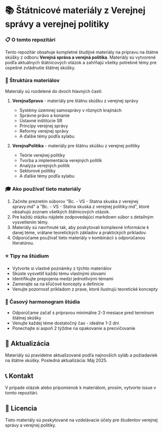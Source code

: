 # 📚 Štátnicové materiály z Verejnej správy a verejnej politiky



### 📋 O tomto repozitári

Tento repozitár obsahuje kompletné študijné materiály na prípravu na štátne skúšky z odboru **Verejná správa a verejná politika**. Materiály sú vytvorené podľa aktuálnych štátnicových otázok a zahŕňajú všetky potrebné témy pre úspešné zvládnutie štátnej skúšky.

### 📂 Štruktúra materiálov

Materiály sú rozdelené do dvoch hlavných častí:

1. **VerejnaSprava** - materiály pre štátnu skúšku z verejnej správy
   - Systémy územnej samosprávy v rôznych krajinách
   - Správne právo a konanie
   - Ústavné inštitúcie SR
   - Princípy verejnej správy
   - Reformy verejnej správy
   - A ďalšie témy podľa sylabu

2. **VerejnaPolitika** - materiály pre štátnu skúšku z verejnej politiky
   - Teórie verejnej politiky
   - Tvorba a implementácia verejných politík
   - Analýza verejných politík
   - Sektorové politiky
   - A ďalšie témy podľa sylabu

### 🎓 Ako používať tieto materiály

1. Začnite prezretím súborov "Bc. - VS - Statna skuska z verejnej spravy.md" a "Bc. - VS - Statna skuska z verejnej politiky.md", ktoré obsahujú zoznam všetkých štátnicových otázok.
2. Pre každú otázku nájdete zodpovedajúci markdown súbor s detailným vysvetlením témy.
3. Materiály sú navrhnuté tak, aby poskytovali komplexné informácie k danej téme, vrátane teoretických základov a praktických príkladov.
4. Odporúčame používať tieto materiály v kombinácii s odporúčanou literatúrou.

### ⭐ Tipy na štúdium

- Vytvorte si vlastné poznámky z týchto materiálov
- Skúste vysvetliť každú tému vlastnými slovami
- Identifikujte prepojenia medzi jednotlivými témami
- Zamerajte sa na kľúčové koncepty a definície
- Venujte pozornosť príkladom z praxe, ktoré ilustrujú teoretické koncepty

### 📅 Časový harmonogram štúdia

- Odporúčame začať s prípravou minimálne 2-3 mesiace pred termínom štátnej skúšky
- Venujte každej téme dostatočný čas - ideálne 1-2 dni
- Ponechajte si aspoň 2 týždne na opakovanie a precvičovanie



## 🔄 Aktualizácia

Materiály sú pravidelne aktualizované podľa najnovších syláb a požiadaviek na štátne skúšky. Posledná aktualizácia: Máj 2025.

## 📞 Kontakt

V prípade otázok alebo pripomienok k materiálom, prosím, vytvorte issue v tomto repozitári.

## 📝 Licencia

Tieto materiály sú poskytované na vzdelávacie účely pre študentov verejnej správy a verejnej politiky.
